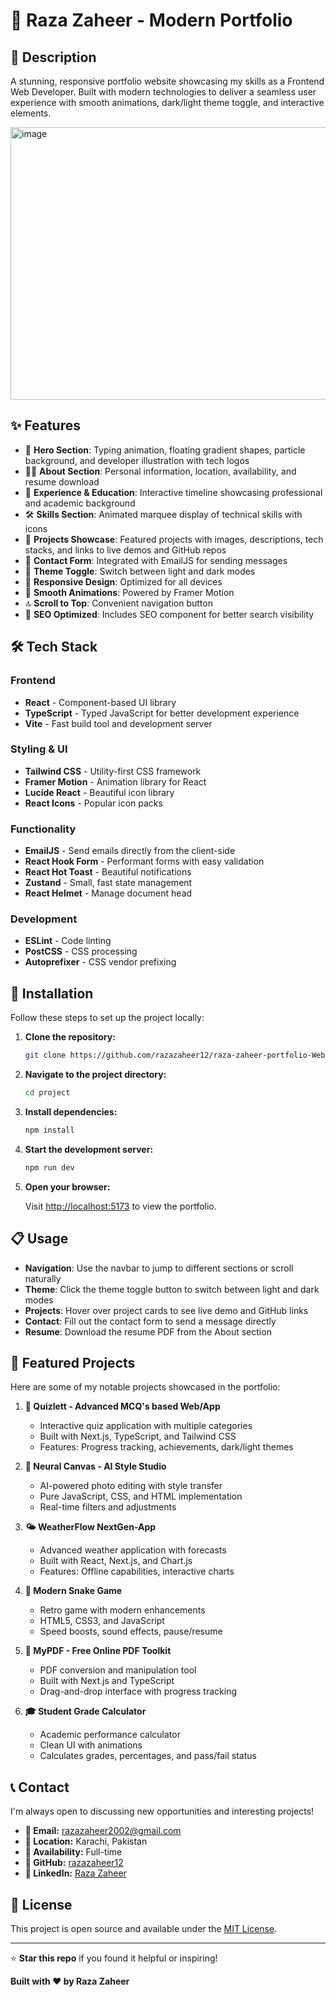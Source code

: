 # 🚀 Raza Zaheer - Modern Portfolio

## 📖 Description

A stunning, responsive portfolio website showcasing my skills as a Frontend Web Developer. Built with modern technologies to deliver a seamless user experience with smooth animations, dark/light theme toggle, and interactive elements.

<img width="958" height="436" alt="image" src="https://github.com/user-attachments/assets/324db2ff-4ad6-4f94-841b-974e13949f77" />



## ✨ Features

- 🌟 **Hero Section**: Typing animation, floating gradient shapes, particle background, and developer illustration with tech logos
- 👨‍💻 **About Section**: Personal information, location, availability, and resume download
- 💼 **Experience & Education**: Interactive timeline showcasing professional and academic background
- 🛠️ **Skills Section**: Animated marquee display of technical skills with icons
- 📁 **Projects Showcase**: Featured projects with images, descriptions, tech stacks, and links to live demos and GitHub repos
- 📧 **Contact Form**: Integrated with EmailJS for sending messages
- 🌙 **Theme Toggle**: Switch between light and dark modes
- 📱 **Responsive Design**: Optimized for all devices
- 🎨 **Smooth Animations**: Powered by Framer Motion
- 🔝 **Scroll to Top**: Convenient navigation button
- 🎯 **SEO Optimized**: Includes SEO component for better search visibility

## 🛠️ Tech Stack

### Frontend
- **React** - Component-based UI library
- **TypeScript** - Typed JavaScript for better development experience
- **Vite** - Fast build tool and development server

### Styling & UI
- **Tailwind CSS** - Utility-first CSS framework
- **Framer Motion** - Animation library for React
- **Lucide React** - Beautiful icon library
- **React Icons** - Popular icon packs

### Functionality
- **EmailJS** - Send emails directly from the client-side
- **React Hook Form** - Performant forms with easy validation
- **React Hot Toast** - Beautiful notifications
- **Zustand** - Small, fast state management
- **React Helmet** - Manage document head

### Development
- **ESLint** - Code linting
- **PostCSS** - CSS processing
- **Autoprefixer** - CSS vendor prefixing

## 🚀 Installation

Follow these steps to set up the project locally:

1. **Clone the repository:**
   ```bash
   git clone https://github.com/razazaheer12/raza-zaheer-portfolio-WebDeveloper.git
   ```

2. **Navigate to the project directory:**
   ```bash
   cd project
   ```

3. **Install dependencies:**
   ```bash
   npm install
   ```

4. **Start the development server:**
   ```bash
   npm run dev
   ```

5. **Open your browser:**
   
   Visit [http://localhost:5173](http://localhost:5173) to view the portfolio.

## 📋 Usage

- **Navigation**: Use the navbar to jump to different sections or scroll naturally
- **Theme**: Click the theme toggle button to switch between light and dark modes
- **Projects**: Hover over project cards to see live demo and GitHub links
- **Contact**: Fill out the contact form to send a message directly
- **Resume**: Download the resume PDF from the About section

## 🎯 Featured Projects

Here are some of my notable projects showcased in the portfolio:

1. **🧠 Quizlett - Advanced MCQ's based Web/App**
   - Interactive quiz application with multiple categories
   - Built with Next.js, TypeScript, and Tailwind CSS
   - Features: Progress tracking, achievements, dark/light themes

2. **🎨 Neural Canvas - AI Style Studio**
   - AI-powered photo editing with style transfer
   - Pure JavaScript, CSS, and HTML implementation
   - Real-time filters and adjustments

3. **🌤️ WeatherFlow NextGen-App**
   - Advanced weather application with forecasts
   - Built with React, Next.js, and Chart.js
   - Features: Offline capabilities, interactive charts

4. **🐍 Modern Snake Game**
   - Retro game with modern enhancements
   - HTML5, CSS3, and JavaScript
   - Speed boosts, sound effects, pause/resume

5. **📄 MyPDF - Free Online PDF Toolkit**
   - PDF conversion and manipulation tool
   - Built with Next.js and TypeScript
   - Drag-and-drop interface with progress tracking

6. **🎓 Student Grade Calculator**
   - Academic performance calculator
   - Clean UI with animations
   - Calculates grades, percentages, and pass/fail status

## 📞 Contact

I'm always open to discussing new opportunities and interesting projects!

- **📧 Email:** razazaheer2002@gmail.com
- **📍 Location:** Karachi, Pakistan
- **💼 Availability:** Full-time
- **🐙 GitHub:** [razazaheer12](https://github.com/razazaheer12)
- **💼 LinkedIn:** [Raza Zaheer](https://www.linkedin.com/in/raza-zaheer-416745340/)

## 📄 License

This project is open source and available under the [MIT License](LICENSE).

---

⭐ **Star this repo** if you found it helpful or inspiring!

**Built with ❤️ by Raza Zaheer**
